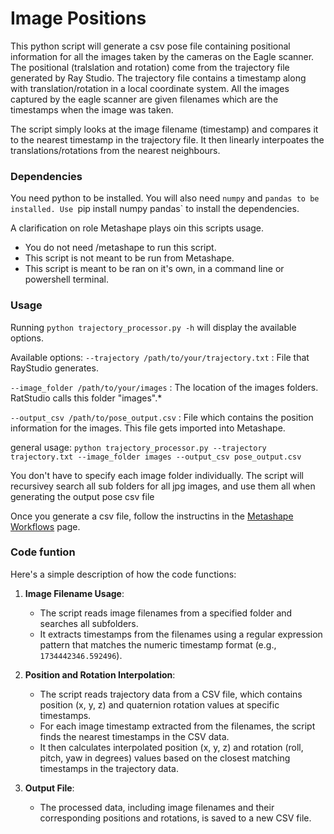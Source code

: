 # Image Positions
This python script will generate a csv pose file containing positional information for all the images taken by the cameras on the Eagle scanner.
The positional (tralslation and rotation) come from the trajectory file generated by Ray Studio. 
The trajectory file contains a timestamp along with translation/rotation in a local coordinate system.
All the images captured by the eagle scanner are given filenames which are the timestamps when the image was taken. 

The script simply looks at the image filename (timestamp) and compares it to the nearest timestamp in the trajectory file. It then linearly interpoates the translations/rotations from the nearest neighbours.

### Dependencies

You need python to be installed.
You will also need `numpy` and `pandas to be installed.
Use `pip install numpy pandas` to install the dependencies. 

A clarification on role Metashape plays oin this scripts usage. 
- You do not need /metashape to run this script.
- This script is not meant to be run from Metashape. 
- This script is meant to be ran on it's own, in a command line or powershell terminal.

### Usage
Running `python trajectory_processor.py -h` will display the available options.

Available options: 
`--trajectory /path/to/your/trajectory.txt` : File that RayStudio generates.

`--image_folder /path/to/your/images` : The location of the images folders. RatStudio calls this folder "images".*
  
`--output_csv /path/to/pose_output.csv` : File which contains the position information for the images. This file gets imported into Metashape.

general usage:
`python trajectory_processor.py --trajectory trajectory.txt --image_folder images --output_csv pose_output.csv`

You don't have to specify each image folder individually. The script will recursivey search all sub folders for all jpg images, and use them all when generating the output pose csv file

Once you generate a csv file, follow the instructins in the [Metashape Workflows](https://github.com/0ut5ider/Eagle_Scanner_Misc/tree/main/Metashape%20workflows) page.

### Code funtion

Here's a simple description of how the code functions:

1. __Image Filename Usage__:

   - The script reads image filenames from a specified folder and searches all subfolders.
   - It extracts timestamps from the filenames using a regular expression pattern that matches the numeric timestamp format (e.g., `1734442346.592496`).

2. __Position and Rotation Interpolation__:

   - The script reads trajectory data from a CSV file, which contains position (x, y, z) and quaternion rotation values at specific timestamps.
   - For each image timestamp extracted from the filenames, the script finds the nearest timestamps in the CSV data.
   - It then calculates interpolated position (x, y, z) and rotation (roll, pitch, yaw in degrees) values based on the closest matching timestamps in the trajectory data.

3. __Output File__:

   - The processed data, including image filenames and their corresponding positions and rotations, is saved to a new CSV file.
